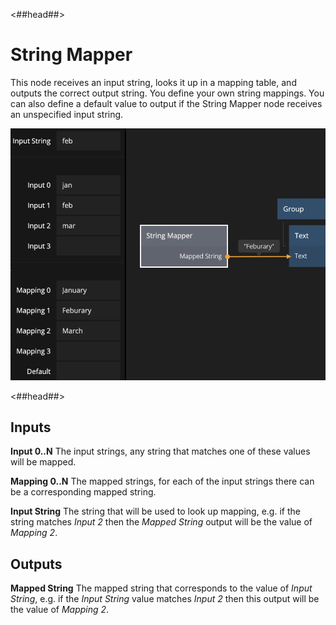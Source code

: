<##head##>
# String Mapper

This node receives an input <span class="ndl-data">string</span>, looks it up in a mapping table, and outputs the correct output <span class="ndl-data">string</span>.
You define your own string mappings. You can also define a default value to output if the <span class="ndl-node">String Mapper</span> node receives an unspecified input <span class="ndl-data">string</span>.

![](string_mapper_node.png)

<##head##>

<div class = "node-inputs">

## Inputs

**Input 0..N**
The input strings, any string that matches one of these values will be mapped.

**Mapping 0..N**
The mapped strings, for each of the input strings there can be a corresponding mapped string.

**Input String**
The string that will be used to look up mapping, e.g. if the string matches _Input 2_ then the _Mapped String_ output
will be the value of _Mapping 2_.

</div>

<div class = "node-outputs">

## Outputs

**Mapped String**
The mapped string that corresponds to the value of _Input String_, e.g. if the _Input String_ value matches _Input 2_ then this output
will be the value of _Mapping 2_.

</div>
